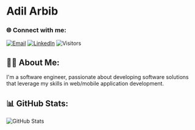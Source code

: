 # Adil Arbib

### 🌐 Connect with me:
[![Email](https://img.shields.io/badge/Email-adilarbibdev%40gmail.com-blue)](mailto:adilarbibdev@gmail.com)
[![LinkedIn](https://img.shields.io/badge/LinkedIn-Adil%20Arbib-blue)](https://www.linkedin.com/in/adil-arbib-44b568296/)
![Visitors](https://visitor-badge.glitch.me/badge?page_id=adil-arbib.adil-arbib)

## 👨‍💻 About Me:
I'm a software engineer, passionate about developing software solutions that leverage my skills in web/mobile application development.

## 📊 GitHub Stats:
![GitHub Stats](https://github-readme-stats.vercel.app/api?username=adil-arbib&show_icons=true&theme=tokyonight)
